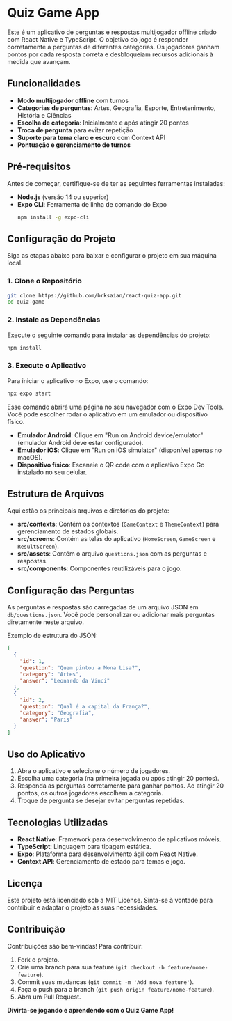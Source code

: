
# Quiz Game App

Este é um aplicativo de perguntas e respostas multijogador offline criado com React Native e TypeScript. O objetivo do jogo é responder corretamente a perguntas de diferentes categorias. Os jogadores ganham pontos por cada resposta correta e desbloqueiam recursos adicionais à medida que avançam.

## Funcionalidades

- **Modo multijogador offline** com turnos
- **Categorias de perguntas**: Artes, Geografia, Esporte, Entretenimento, História e Ciências
- **Escolha de categoria**: Inicialmente e após atingir 20 pontos
- **Troca de pergunta** para evitar repetição
- **Suporte para tema claro e escuro** com Context API
- **Pontuação e gerenciamento de turnos**

## Pré-requisitos

Antes de começar, certifique-se de ter as seguintes ferramentas instaladas:

- **Node.js** (versão 14 ou superior)
- **Expo CLI**: Ferramenta de linha de comando do Expo
  ```bash
  npm install -g expo-cli
  ```

## Configuração do Projeto

Siga as etapas abaixo para baixar e configurar o projeto em sua máquina local.

### 1. Clone o Repositório

```bash
git clone https://github.com/brksaian/react-quiz-app.git
cd quiz-game
```

### 2. Instale as Dependências

Execute o seguinte comando para instalar as dependências do projeto:

```bash
npm install
```

### 3. Execute o Aplicativo

Para iniciar o aplicativo no Expo, use o comando:

```bash
npx expo start
```

Esse comando abrirá uma página no seu navegador com o Expo Dev Tools. Você pode escolher rodar o aplicativo em um emulador ou dispositivo físico.

- **Emulador Android**: Clique em "Run on Android device/emulator" (emulador Android deve estar configurado).
- **Emulador iOS**: Clique em "Run on iOS simulator" (disponível apenas no macOS).
- **Dispositivo físico**: Escaneie o QR code com o aplicativo Expo Go instalado no seu celular.

## Estrutura de Arquivos

Aqui estão os principais arquivos e diretórios do projeto:

- **src/contexts**: Contém os contextos (`GameContext` e `ThemeContext`) para gerenciamento de estados globais.
- **src/screens**: Contém as telas do aplicativo (`HomeScreen`, `GameScreen` e `ResultScreen`).
- **src/assets**: Contém o arquivo `questions.json` com as perguntas e respostas.
- **src/components**: Componentes reutilizáveis para o jogo.

## Configuração das Perguntas

As perguntas e respostas são carregadas de um arquivo JSON em `db/questions.json`. Você pode personalizar ou adicionar mais perguntas diretamente neste arquivo.

Exemplo de estrutura do JSON:

```json
[
  {
    "id": 1,
    "question": "Quem pintou a Mona Lisa?",
    "category": "Artes",
    "answer": "Leonardo da Vinci"
  },
  {
    "id": 2,
    "question": "Qual é a capital da França?",
    "category": "Geografia",
    "answer": "Paris"
  }
]
```

## Uso do Aplicativo

1. Abra o aplicativo e selecione o número de jogadores.
2. Escolha uma categoria (na primeira jogada ou após atingir 20 pontos).
3. Responda as perguntas corretamente para ganhar pontos. Ao atingir 20 pontos, os outros jogadores escolhem a categoria.
4. Troque de pergunta se desejar evitar perguntas repetidas.

## Tecnologias Utilizadas

- **React Native**: Framework para desenvolvimento de aplicativos móveis.
- **TypeScript**: Linguagem para tipagem estática.
- **Expo**: Plataforma para desenvolvimento ágil com React Native.
- **Context API**: Gerenciamento de estado para temas e jogo.

## Licença

Este projeto está licenciado sob a MIT License. Sinta-se à vontade para contribuir e adaptar o projeto às suas necessidades.

## Contribuição

Contribuições são bem-vindas! Para contribuir:

1. Fork o projeto.
2. Crie uma branch para sua feature (`git checkout -b feature/nome-feature`).
3. Commit suas mudanças (`git commit -m 'Add nova feature'`).
4. Faça o push para a branch (`git push origin feature/nome-feature`).
5. Abra um Pull Request.

**Divirta-se jogando e aprendendo com o Quiz Game App!**
